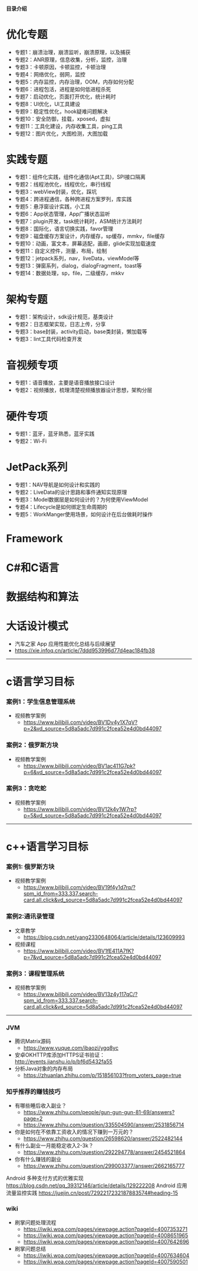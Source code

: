 #### 目录介绍
# 优化专题
- 专题1：崩溃治理，崩溃监听，崩溃原理，以及捕获
- 专题2：ANR原理，信息收集，分析，监控，治理
- 专题3：卡顿原因，卡顿监控，卡顿治理
- 专题4：网络优化，弱网，监控
- 专题5：内存监控，内存治理，OOM，内存如何分配
- 专题6：进程包活，进程是如何低进程杀死
- 专题7：启动优化，页面打开优化，统计耗时
- 专题8：UI优化，UI工具建设
- 专题9：稳定性优化，hook疑难问题解决
- 专题10：安全防御，挂载，xposed，虚拟
- 专题11：工具化建设，内存收集工具，ping工具
- 专题12：图片优化，大图检测，大图加载


# 实践专题
- 专题1：组件化实践，组件化通信(Apt工具)，SPI接口隔离
- 专题2：线程池优化，线程优化，串行线程
- 专题3：webView封装，优化，踩坑
- 专题4：跨进程通信，各种跨进程方案罗列，库实践
- 专题5：悬浮窗设计实践，小工具
- 专题6：App状态管理，App广播状态监听
- 专题7：plugin开发，task统计耗时，ASM统计方法耗时
- 专题8：国际化，语言切换实践，favor管理
- 专题9：磁盘缓存方案设计，内存缓存，sp缓存，mmkv，file缓存
- 专题10：动画，富文本，屏幕适配，画廊，glide实现加载速度
- 专题11：自定义控件，测量，布局，绘制
- 专题12：jetpack系列，nav，liveData，viewModel等
- 专题13：弹窗系列，dialog，dialogFragment，toast等
- 专题14：数据处理，sp，file，二级缓存，mkkv


# 架构专题
- 专题1：架构设计，sdk设计规范，基类设计
- 专题2：日志框架实现，日志上传，分享
- 专题3：base封装，activity启动，base类封装，懒加载等
- 专题3：lint工具代码检查开发


# 音视频专项
- 专题1：语音播放，主要是语音播放接口设计
- 专题2：视频播放，梳理清楚视频播放器设计思想，架构分层


# 硬件专项
- 专题1：蓝牙，蓝牙熟悉，蓝牙实践
- 专题2：Wi-Fi


# JetPack系列
- 专题1：NAV导航是如何设计和实践的
- 专题2：LiveData的设计思路和事件通知实现原理
- 专题3：Model数据层是如何设计的？为何使用ViewModel
- 专题4：Lifecycle是如何绑定生命周期的
- 专题5：WorkManger使用场景，如何设计在后台做耗时操作


# Framework



# C#和C语言


# 数据结构和算法



# 大话设计模式

- 汽车之家 App 应用性能优化总结与后续展望
- https://xie.infoq.cn/article/7ddd953996d77d4eac184fb38






----------------------------------------------------------------------------------------------------------------


# c语言学习目标
### 案例1：学生信息管理系统
- 视频教学案例
  - https://www.bilibili.com/video/BV1Dv4y1X7qV?p=2&vd_source=5d8a5adc7d991c2fcea52e4d0bd44097


### 案例2：俄罗斯方块
- 视频教学案例
  - https://www.bilibili.com/video/BV1ac411G7pk?p=6&vd_source=5d8a5adc7d991c2fcea52e4d0bd44097


### 案例3：贪吃蛇
- 视频教学案例
  - https://www.bilibili.com/video/BV12k4y1W7rp?p=5&vd_source=5d8a5adc7d991c2fcea52e4d0bd44097



----------------------------------------------------------------------------------------------------------------
# c++语言学习目标
### 案例1: 俄罗斯方块
- 视频教学案例
  - https://www.bilibili.com/video/BV19f4y1d7rq/?spm_id_from=333.337.search-card.all.click&vd_source=5d8a5adc7d991c2fcea52e4d0bd44097


### 案例2:通讯录管理
- 文章教学
  - https://blog.csdn.net/yang2330648064/article/details/123609993
- 视频课程
  - https://www.bilibili.com/video/BV1fE411A7fK?p=7&vd_source=5d8a5adc7d991c2fcea52e4d0bd44097


### 案例3：课程管理系统
- 视频教学案例
  - https://www.bilibili.com/video/BV13z4y117qC/?spm_id_from=333.337.search-card.all.click&vd_source=5d8a5adc7d991c2fcea52e4d0bd44097



----------------------------------------------------------------------------------------------------------------


### JVM
- 腾讯Matrix源码
    - https://www.yuque.com/ibaozi/ygq8yc
- 安卓OKHTTP库添加HTTPS证书验证：http://events.jianshu.io/p/bf6d5432fa55
- 分析Java对象的内存布局
  - https://zhuanlan.zhihu.com/p/151856103?from_voters_page=true





### 知乎推荐的赚钱技巧
- 有哪些睡后收入副业？
    - https://www.zhihu.com/people/gun-gun-gun-81-69/answers?page=2
    - https://www.zhihu.com/question/335504590/answer/2531856714
- 你是如何在不依靠工资收入的情况下赚到一万元的？
    - https://www.zhihu.com/question/26598620/answer/2522482144
- 有什么副业一月能稳定收入2-3k？
    - https://www.zhihu.com/question/292294778/answer/2454521864
- 你有什么赚钱的副业
    - https://www.zhihu.com/question/299003377/answer/2662165777

Android 多种支付方式的优雅实现
https://blog.csdn.net/qq_39312146/article/details/129222208
Android 应用流量监控实践
https://juejin.cn/post/7292217232187883574#heading-15


### wiki
- 刷掌问题处理流程
    - https://iwiki.woa.com/pages/viewpage.action?pageId=4007353271
    - https://iwiki.woa.com/pages/viewpage.action?pageId=4008651965
    - https://iwiki.woa.com/pages/viewpage.action?pageId=4007642696
- 刷掌问题总结
    - https://iwiki.woa.com/pages/viewpage.action?pageId=4007634604
    - https://iwiki.woa.com/pages/viewpage.action?pageId=4007590501


